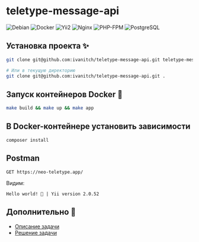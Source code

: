 # teletype-message-api

![Debian](https://img.shields.io/badge/Debian-12-A81D33?logo=debian&logoColor=white)
![Docker](https://img.shields.io/badge/Docker-28.1-2496ED?logo=docker&logoColor=white)
![Yii2](https://img.shields.io/badge/Yii2-2.0-83B81A?logo=yii&logoColor=white)
![Nginx](https://img.shields.io/badge/Nginx-1.27-009639?logo=nginx&logoColor=white)
![PHP-FPM](https://img.shields.io/badge/PHP_FPM-8.4-777BB4?logo=php&logoColor=white)
![PostgreSQL](https://img.shields.io/badge/PostgreSQL-17.5-4169E1?logo=postgresql&logoColor=white)

## Установка проекта ✨
```bash
git clone git@github.com:ivanitch/teletype-message-api.git teletype-message-api

# Или в текущую директорию
git clone git@github.com:ivanitch/teletype-message-api.git .
```

## Запуск контейнеров Docker 🚀
```bash  
make build && make up && make app
```

## В Docker-контейнере установить зависимости
```
composer install
```

## Postman
```
GET https://neo-teletype.app/
```
Видим:
```
Hello world! 👋 | Yii version 2.0.52
```

## Дополнительно 🔗
- [Описание задачи](Task.md)
- [Решение задачи](Solution.md)
